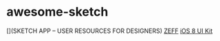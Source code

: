 # awesome-sketch

[](http://sketch.land/)
[](SKETCH APP – USER RESOURCES FOR DESIGNERS)
[ZEFF](https://sketch.zeef.com/patrick.loonstra)
[iOS 8 UI Kit](https://github.com/rafaelconde/ios8-ui-kit)
